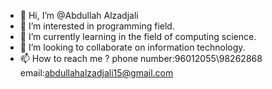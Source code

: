 - 👋 Hi, I’m @Abdullah Alzadjali
- 👀 I’m interested in programming field.
- 🌱 I’m currently learning in the field of computing science.
- 💞️ I’m looking to collaborate on information technology.
- 📫 How to reach me ? phone number:96012055\98262868 email:abdullahalzadjali15@gmail.com

<!---
Abdullah1292/Abdullah1292 is a ✨ special ✨ repository because its `README.md` (this file) appears on your GitHub profile.
You can click the Preview link to take a look at your changes.
--->
